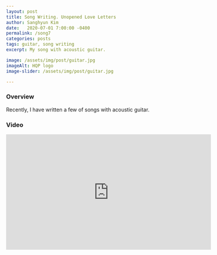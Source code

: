 ```yaml
---
layout: post
title: Song Writing. Unopened Love Letters
author: Sanghyun Kim
date:   2020-07-01 7:00:00 -0400
permalink: /song7
categories: posts
tags: guitar, song writing
excerpt: My song with acoustic guitar.

image: /assets/img/post/guitar.jpg
imageAlt: HQP logo
image-slider: /assets/img/post/guitar.jpg

---
```

### Overview
Recently, I have written a few of songs with acoustic guitar.

### Video
<div class="row projects-display">
					<div class="video-container">
						<iframe width="560" height="315" src="https://www.youtube.com/embed/t2oA0QPPnkg
" frameborder="0" allowfullscreen></iframe>
					</div>
</div>
